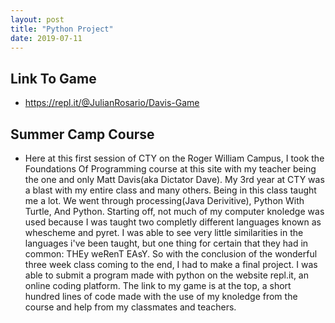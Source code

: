 ```yaml
---
layout: post
title: "Python Project"
date: 2019-07-11
---
```

## Link To Game
- https://repl.it/@JulianRosario/Davis-Game

## Summer Camp Course
- Here at this first session of CTY on the Roger William Campus, I took the Foundations Of Programming course at this site with my teacher being the one and only Matt Davis(aka Dictator Dave). My 3rd year at CTY was a blast with my entire class and many others. Being in this class taught me a lot. We went through processing(Java Derivitive), Python With Turtle, And Python. Starting off, not much of my computer knoledge was used because I was taught two completly different languages known as whescheme and pyret. I was able to see very little similarities in the languages i've been taught, but one thing for certain that they had in common: THEy weRenT EAsY. So with the conclusion of the wonderful three week class coming to the end, I had to make a final project. I was able to submit a program made with python on the website repl.it, an online coding platform. The link to my game is at the top, a short hundred lines of code made with the use of my knoledge from the course and help from my classmates and teachers. 
